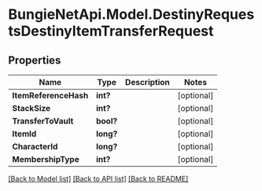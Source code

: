 # BungieNetApi.Model.DestinyRequestsDestinyItemTransferRequest
## Properties

Name | Type | Description | Notes
------------ | ------------- | ------------- | -------------
**ItemReferenceHash** | **int?** |  | [optional] 
**StackSize** | **int?** |  | [optional] 
**TransferToVault** | **bool?** |  | [optional] 
**ItemId** | **long?** |  | [optional] 
**CharacterId** | **long?** |  | [optional] 
**MembershipType** | **int?** |  | [optional] 

[[Back to Model list]](../README.md#documentation-for-models) [[Back to API list]](../README.md#documentation-for-api-endpoints) [[Back to README]](../README.md)

